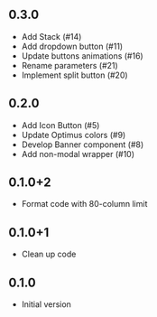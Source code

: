 ## 0.3.0

- Add Stack (#14)
- Add dropdown button (#11)
- Update buttons animations (#16)
- Rename parameters (#21)
- Implement split button (#20)

## 0.2.0

- Add Icon Button (#5)
- Update Optimus colors (#9)
- Develop Banner component (#8)
- Add non-modal wrapper (#10)

## 0.1.0+2

- Format code with 80-column limit

## 0.1.0+1

- Clean up code

## 0.1.0

- Initial version
